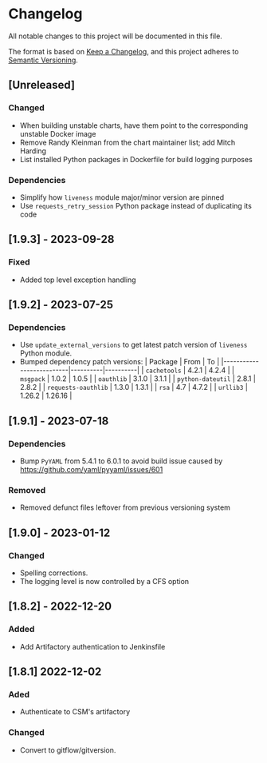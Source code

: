 # Changelog

All notable changes to this project will be documented in this file.

The format is based on [Keep a Changelog](https://keepachangelog.com/en/1.0.0/),
and this project adheres to [Semantic Versioning](https://semver.org/spec/v2.0.0.html).

## [Unreleased]
### Changed
- When building unstable charts, have them point to the corresponding unstable Docker image
- Remove Randy Kleinman from the chart maintainer list; add Mitch Harding
- List installed Python packages in Dockerfile for build logging purposes

### Dependencies
- Simplify how `liveness` module major/minor version are pinned
- Use `requests_retry_session` Python package instead of duplicating its code

## [1.9.3] - 2023-09-28
### Fixed
- Added top level exception handling

## [1.9.2] - 2023-07-25
### Dependencies
- Use `update_external_versions` to get latest patch version of `liveness` Python module.
- Bumped dependency patch versions:
| Package                  | From     | To       |
|--------------------------|----------|----------|
| `cachetools`             | 4.2.1    | 4.2.4    |
| `msgpack`                | 1.0.2    | 1.0.5    |
| `oauthlib`               | 3.1.0    | 3.1.1    |
| `python-dateutil`        | 2.8.1    | 2.8.2    |
| `requests-oauthlib`      | 1.3.0    | 1.3.1    |
| `rsa`                    | 4.7      | 4.7.2    |
| `urllib3`                | 1.26.2   | 1.26.16  |

## [1.9.1] - 2023-07-18
### Dependencies
- Bump `PyYAML` from 5.4.1 to 6.0.1 to avoid build issue caused by https://github.com/yaml/pyyaml/issues/601

### Removed
- Removed defunct files leftover from previous versioning system

## [1.9.0] - 2023-01-12
### Changed
- Spelling corrections.
- The logging level is now controlled by a CFS option

## [1.8.2] - 2022-12-20
### Added
- Add Artifactory authentication to Jenkinsfile

## [1.8.1] 2022-12-02
### Aded
- Authenticate to CSM's artifactory

### Changed
- Convert to gitflow/gitversion.



